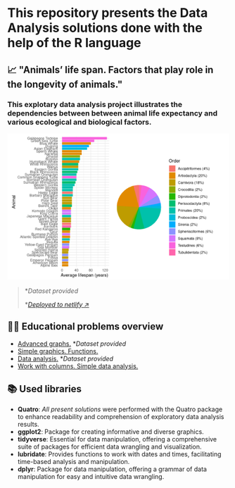 # This repository presents the Data Analysis solutions done with the help of the R language

## 📈 **"Animals’ life span. Factors that play role in the longevity of animals."**

### This explotary data analysis project illustrates the dependencies between between animal life expectancy and various ecological and biological factors.

![](https://github.com/miletovaa/rlang/blob/main/project/img/Screenshot.png)

> **Dataset provided*
> 
> **[Deployed to netlify ↗️](https://earnest-bavarois-9d1765.netlify.app/project/project.html)*

## 👩‍🎓 Educational problems overview

- [Advanced graphs.](https://github.com/miletovaa/rlang/tree/main/hw5) **Dataset provided*
- [Simple graphics. Functions.](https://github.com/miletovaa/rlang/tree/main/hw3)
- [Data analysis.](https://github.com/miletovaa/rlang/tree/main/hw2) **Dataset provided*
- [Work with columns. Simple data analysis.](https://github.com/miletovaa/rlang/tree/main/hw1)


## 📚 Used libraries
- **Quatro**: *All present solutions* were performed with the Quatro package to enhance readability and comprehension of exploratory data analysis results.
- **ggplot2**: Package for creating informative and diverse graphics.
- **tidyverse**: Essential for data manipulation, offering a comprehensive suite of packages for efficient data wrangling and visualization.
- **lubridate**: Provides functions to work with dates and times, facilitating time-based analysis and manipulation.
- **dplyr**: Package for data manipulation, offering a grammar of data manipulation for easy and intuitive data wrangling.
